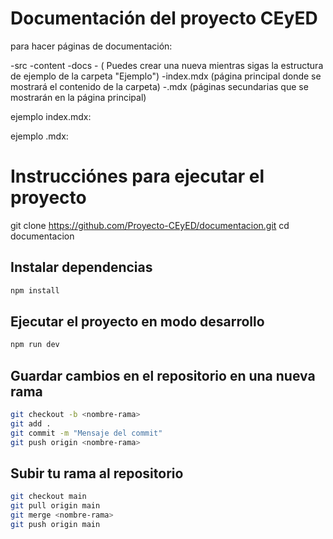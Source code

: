 # Documentación del proyecto CEyED

para hacer páginas de documentación:

-src
    -content
        -docs
            -<nombre-carpeta> ( Puedes crear una nueva mientras sigas la estructura de ejemplo de la carpeta "Ejemplo")
                -index.mdx (página principal donde se mostrará el contenido de la carpeta)
                -<nombre-archivo>.mdx (páginas secundarias que se mostrarán en la página principal)



ejemplo index.mdx:

ejemplo <nombre-archivo>.mdx:


# Instrucciónes para ejecutar el proyecto

git clone https://github.com/Proyecto-CEyED/documentacion.git
cd documentacion

## Instalar dependencias

```bash
npm install
```

## Ejecutar el proyecto en modo desarrollo

```bash
npm run dev
```

## Guardar cambios en el repositorio en una nueva rama

```bash
git checkout -b <nombre-rama>
git add .
git commit -m "Mensaje del commit"
git push origin <nombre-rama>
```

## Subir tu rama al repositorio

```bash
git checkout main
git pull origin main
git merge <nombre-rama>
git push origin main
```

